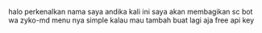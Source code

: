 halo perkenalkan nama saya andika kali ini saya akan membagikan sc bot wa zyko-md
menu nya simple kalau mau tambah buat lagi aja free api key 

